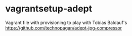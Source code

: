 # vagrantsetup-adept
Vagrant file with provisioning to play with Tobias Baldauf's https://github.com/technopagan/adept-jpg-compressor
